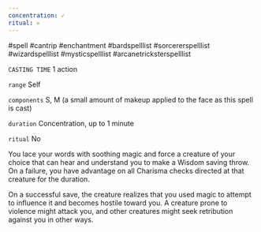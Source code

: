 ```yaml
---
concentration: ✓
ritual: 𐄂
---
```

#spell #cantrip #enchantment #bardspelllist #sorcererspelllist #wizardspelllist #mysticspelllist #arcanetricksterspelllist

`CASTING TIME`
1 action

`range`
Self

`components`
S, M (a small amount of makeup applied to the face as this spell is cast)

`duration`
Concentration, up to 1 minute

`ritual`
No

You lace your words with soothing magic and force a creature of your choice that can hear and understand you to make a Wisdom saving throw. On a failure, you have advantage on all Charisma checks directed at that creature for the duration.

On a successful save, the creature realizes that you used magic to attempt to influence it and becomes hostile toward you. A creature prone to violence might attack you, and other creatures might seek retribution against you in other ways.